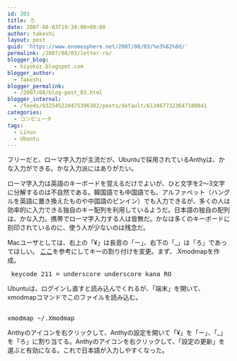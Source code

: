 ```yaml
---
id: 203
title: ろ
date: 2007-08-03T19:34:00+09:00
author: takeshi
layout: post
guid: 'https://www.enomosphere.net/2007/08/03/%e3%82%8d/'
permalink: /2007/08/03/letter-ro/
blogger_blog:
  - hiyokoz.blogspot.com
blogger_author:
  - Takeshi
blogger_permalink:
  - /2007/08/blog-post_03.html
blogger_internal:
  - /feeds/832545220475396382/posts/default/6134677323647180841
categories:
  - コンピュータ
tags:
  - Linux
  - Ubuntu
---
```

フリーだと、ローマ字入力が主流だが、Ubuntuで採用されているAnthyは、かな入力ができる。かな入力派にはありがたい。

ローマ字入力は英語のキーボードを覚えるだけでよいが、ひと文字を2〜3文字に分解するのは不自然である。韓国語でも中国語でも、アルファベット（ハング ルを英語に置き換えたものや中国語のピンイン）でも入力できるが、多くの人は効率的に入力できる独自のキー配列を利用しているようだ。日本語の独自の配列 は、かな入力。携帯でローマ字入力する人は皆無だ。かなは多くのキーボードに刻印されているのに、使う人が少ないのは残念だ。

Macユーザとしては、右上の「¥」は長音の「ー」、右下の「_」は「ろ」であってほしい。
<a href="http://forum.ubuntulinux.jp/viewtopic.php?pid=182">ここ</a>を参考にしてキーの割り付けを変更。まず、.Xmodmapを作成。
<pre>
 keycode 211 = underscore underscore kana_RO</pre>
Ubuntuは、ログインし直すと読み込んでくれるが、「端末」を開いて、xmodmapコマンドでこのファイルを読み込む。
<pre> 
xmodmap ~/.Xmodmap</pre>
Anthyのアイコンを右クリックして、Anthyの設定を開いて「¥」を「ー」、「_」を「ろ」に割り当てる。Anthyのアイコンを右クリックして、「設定の更新」を選ぶと有効になる。これで日本語が入力しやすくなった。